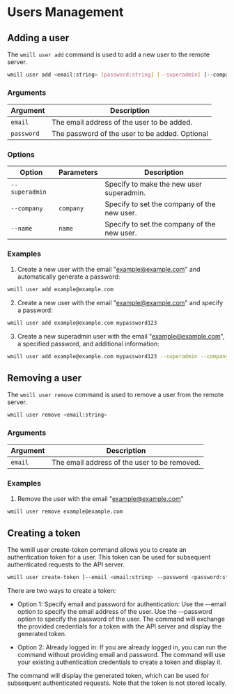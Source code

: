 # Users Management

## Adding a user

The `wmill user add` command is used to add a new user to the remote server.

```bash
wmill user add <email:string> [password:string] [--superadmin] [--company <company:string>] [--name <name:string>]
```

### Arguments

| Argument   | Description                                    |
| ---------- | ---------------------------------------------- |
| `email`    | The email address of the user to be added.     |
| `password` | The password of the user to be added. Optional |

### Options

| Option         | Parameters | Description                                 |
| -------------- | ---------- | ------------------------------------------- |
| `--superadmin` |            | Specify to make the new user superadmin.    |
| `--company`    | `company`  | Specify to set the company of the new user. |
| `--name`       | `name`     | Specify to set the company of the new user. |

### Examples

1. Create a new user with the email "example@example.com" and automatically generate a password:

```bash
wmill user add example@example.com
```

2. Create a new user with the email "example@example.com" and specify a password:

```bash
wmill user add example@example.com mypassword123
```

3. Create a new superadmin user with the email "example@example.com", a specified password, and additional information:

```bash
wmill user add example@example.com mypassword123 --superadmin --company "Acme Inc." --name "John Doe"
```

## Removing a user

The `wmill user remove` command is used to remove a user from the remote server.

```bash
wmill user remove <email:string>
```

### Arguments

| Argument | Description                                  |
| -------- | -------------------------------------------- |
| `email`  | The email address of the user to be removed. |

### Examples

1. Remove the user with the email "example@example.com"

```bash
wmill user remove example@example.com
```

## Creating a token

The wmill user create-token command allows you to create an authentication token for a user. This token can be used for subsequent authenticated requests to the API server.

```bash
wmill user create-token [--email <email:string> --password <password:string>]
```

There are two ways to create a token:

- Option 1: Specify email and password for authentication:
  Use the --email option to specify the email address of the user.
  Use the --password option to specify the password of the user.
  The command will exchange the provided credentials for a token with the API server and display the generated token.

- Option 2: Already logged in:
  If you are already logged in, you can run the command without providing email and password.
  The command will use your existing authentication credentials to create a token and display it.

The command will display the generated token, which can be used for subsequent authenticated requests. Note that the token is not stored locally.
